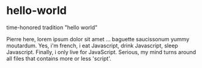 # hello-world

time-honored tradition "hello world"

Pierre here, lorem ipsum dolor sit amet ... baguette saucissonum yummy moutardum.
Yes, i'm french, i eat Javascript, drink Javascript, sleep Javascript. Finally, i only live for JavaScript.
Serious, my mind turns around all files that contains more or less 'script'.
